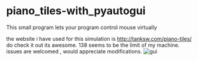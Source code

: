 # piano_tiles-with_pyautogui
This small program lets your program control mouse virtually 

the website i have used for this simulation is http://tanksw.com/piano-tiles/ do check it out its awesome.
138 seems to be the limit of my machine.
issues are welcomed , would appreciate modifications. 
![gui](https://user-images.githubusercontent.com/45619819/51982370-cf7beb80-24bb-11e9-8665-803eaee92156.png)
